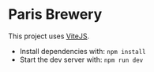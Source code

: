 # Paris Brewery

This project uses [ViteJS](https://vitejs.dev/).

- Install dependencies with: `npm install`
- Start the dev server with: `npm run dev`
